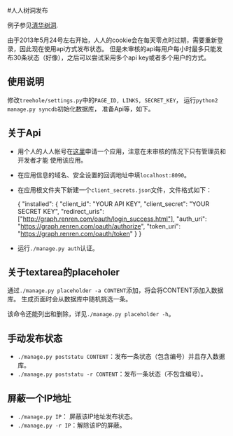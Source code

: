 #人人树洞发布

例子参见[清华树洞](http://thutreehole.tk).

由于2013年5月24号左右开始，人人的cookie会在每天零点时过期，需要重新登录，因此现在使用api方式发布状态。
但是未审核的api每用户每小时最多只能发布30条状态（好像），之后可以尝试采用多个api key或者多个用户的方式。

## 使用说明

修改`treehole/settings.py`中的`PAGE_ID, LINKS, SECRET_KEY`，
运行`python2 manage.py syncdb`初始化数据库，
准备Api等，如下。

## 关于Api

- 用个人的人人帐号在[这里](http://app.renren.com/developers/app)申请一个应用，注意在未审核的情况下只有管理员和开发者才能
使用该应用。
- 在应用信息的域名、安全设置的回调地址中填`localhost:8090`。
- 在应用根文件夹下新建一个`client_secrets.json`文件，文件格式如下：

    {
        "installed": {
            "client_id": "YOUR API KEY", 
            "client_secret": "YOUR SECRET KEY", 
            "redirect_uris": ["http://graph.renren.com/oauth/login_success.html"], 
            "auth_uri": "https://graph.renren.com/oauth/authorize", 
            "token_uri": "https://graph.renren.com/oauth/token"
        }
    }

- 运行`./manage.py auth`认证。

## 关于textarea的placeholer

通过`./manage.py placeholder -a CONTENT`添加，将会将CONTENT添加入数据库。
生成页面时会从数据库中随机挑选一条。

该命令还能列出和删除，详见`./manage.py placeholder -h`。

## 手动发布状态

- `./manage.py poststatu CONTENT`：发布一条状态（包含编号）并且存入数据库。
- `./manage.py poststatu -r CONTENT`：发布一条状态（不包含编号）。

## 屏蔽一个IP地址

- `./manage.py IP`： 屏蔽该IP地址发布状态。
- `./manage.py -r IP`：解除该IP的屏蔽。
